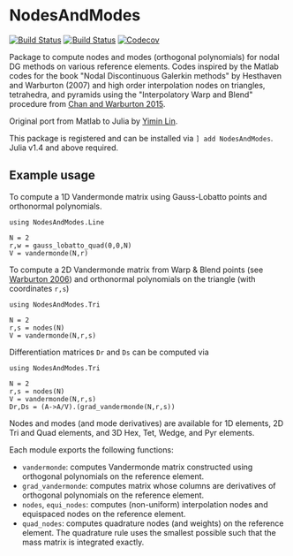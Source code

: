 # NodesAndModes
[![Build Status](https://travis-ci.com/jlchan/NodesAndModes.jl.svg?branch=master)](https://travis-ci.com/jlchan/NodesAndModes.jl)
[![Build Status](https://ci.appveyor.com/api/projects/status/github/jlchan/NodesAndModes.jl?svg=true)](https://ci.appveyor.com/project/jlchan/NodesAndModes-jl)
[![Codecov](https://codecov.io/gh/jlchan/NodesAndModes.jl/branch/master/graph/badge.svg)](https://codecov.io/gh/jlchan/NodesAndModes.jl)

Package to compute nodes and modes (orthogonal polynomials) for nodal DG methods on various reference elements. Codes inspired by the Matlab codes for the book "Nodal Discontinuous Galerkin methods" by Hesthaven and Warburton (2007) and high order interpolation nodes on triangles, tetrahedra, and pyramids using the "Interpolatory Warp and Blend" procedure from [Chan and Warburton 2015](https://epubs.siam.org/doi/abs/10.1137/141000105).

Original port from Matlab to Julia by [Yimin Lin](https://github.com/yiminllin).

This package is registered and can be installed via `] add NodesAndModes`. Julia v1.4 and above required.

## Example usage

To compute a 1D Vandermonde matrix using Gauss-Lobatto points and orthonormal polynomials.
```
using NodesAndModes.Line

N = 2
r,w = gauss_lobatto_quad(0,0,N)
V = vandermonde(N,r)
```

To compute a 2D Vandermonde matrix from Warp & Blend points (see [Warburton 2006](http://dx.doi.org/10.1007/s10665-006-9086-6)) and orthonormal polynomials on the triangle (with coordinates `r,s`)
```
using NodesAndModes.Tri

N = 2
r,s = nodes(N)
V = vandermonde(N,r,s)
```
Differentiation matrices `Dr` and `Ds` can be computed via
```
using NodesAndModes.Tri

N = 2
r,s = nodes(N)
V = vandermonde(N,r,s)
Dr,Ds = (A->A/V).(grad_vandermonde(N,r,s))
```

Nodes and modes (and mode derivatives) are available for 1D elements, 2D Tri and Quad elements, and 3D Hex, Tet, Wedge, and Pyr elements.

Each module exports the following functions:
- `vandermonde`: computes Vandermonde matrix constructed using orthogonal polynomials on the reference element.
- `grad_vandermonde`: computes matrix whose columns are derivatives of orthogonal polynomials on the reference element.
- `nodes`, `equi_nodes`: computes (non-uniform) interpolation nodes and equispaced nodes on the reference element.
- `quad_nodes`: computes quadrature nodes (and weights) on the reference element. The quadrature rule uses the smallest possible such that the mass matrix is integrated exactly.
